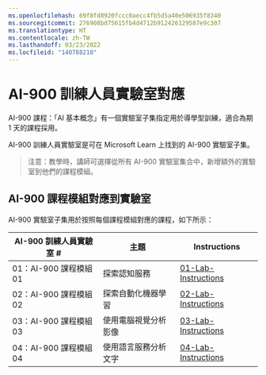 ```yaml
---
ms.openlocfilehash: 69f8fd8920fccc0aecc4fb5d5a40e506935f8340
ms.sourcegitcommit: 276908bd75615fb4d4712b912426129587e9c307
ms.translationtype: HT
ms.contentlocale: zh-TW
ms.lasthandoff: 03/23/2022
ms.locfileid: "140788218"
---
```

# <a name="ai-900-trainer-lab-mapping"></a>AI-900 訓練人員實驗室對應

AI-900 課程：「AI 基本概念」有一個實驗室子集指定用於導學型訓練，適合為期 1 天的課程採用。

AI-900 訓練人員實驗室是可在 Microsoft Learn 上找到的 AI-900 實驗室子集。

> 注意：教學時，講師可選擇從所有 AI-900 實驗室集合中，新增額外的實驗室到他們的課程模組。

## <a name="ai-900-module-mapping-to-labs"></a>AI-900 課程模組對應到實驗室

AI-900 實驗室子集用於按照每個課程模組對應的課程，如下所示： 

| AI-900 訓練人員實驗室 # | 主題 | Instructions |
| --- | --- | --- |
| 01：AI-900 課程模組 01 | 探索認知服務 | [01-Lab-Instructions](https://aka.ms/ai900-module-01) |
| 02：AI-900 課程模組 02 | 探索自動化機器學習 | [02-Lab-Instructions](https://aka.ms/ai900-module-02) |
| 03：AI-900 課程模組 03 | 使用電腦視覺分析影像  | [03-Lab-Instructions](https://aka.ms/ai900-module-03) |
| 04：AI-900 課程模組 04 | 使用語言服務分析文字 | [04-Lab-Instructions](https://aka.ms/ai900-module-04) |


